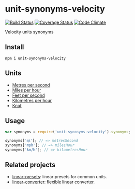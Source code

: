 # unit-synonyms-velocity

[![Build Status](https://travis-ci.org/javiercejudo/unit-synonyms-velocity.svg)](https://travis-ci.org/javiercejudo/unit-synonyms-velocity)
[![Coverage Status](https://coveralls.io/repos/javiercejudo/unit-synonyms-velocity/badge.svg?branch=master)](https://coveralls.io/r/javiercejudo/unit-synonyms-velocity?branch=master)
[![Code Climate](https://codeclimate.com/github/javiercejudo/unit-synonyms-velocity/badges/gpa.svg)](https://codeclimate.com/github/javiercejudo/unit-synonyms-velocity)

Velocity units synonyms

## Install

    npm i unit-synonyms-velocity

## Units

- [Metres per second](https://en.wikipedia.org/wiki/Metre_per_second)
- [Miles per hour](https://en.wikipedia.org/wiki/Miles_per_hour)
- [Feet per second](https://en.wikipedia.org/wiki/Foot_per_second)
- [Kilometres per hour](https://en.wikipedia.org/wiki/Kilometres_per_hour)
- [Knot](https://en.wikipedia.org/wiki/Knot_(unit))

## Usage

```js
var synonyms = require('unit-synonyms-velocity').synonyms;

synonyms['㎧']; // => metresSecond
synonyms['mph']; // => milesHour
synonyms['km/h']; // => kilometresHour
```

## Related projects

- [linear-presets](https://github.com/javiercejudo/linear-presets): linear presets for common units.
- [linear-converter](https://github.com/javiercejudo/linear-converter): flexible linear converter.
